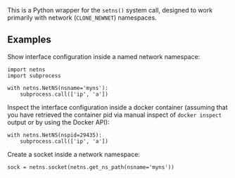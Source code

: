 This is a Python wrapper for the `setns()` system call, designed to
work primarily with network (`CLONE_NEWNET`) namespaces.

## Examples

Show interface configuration inside a named network namespace:

    import netns
    import subprocess

    with netns.NetNS(nsname='myns'):
        subprocess.call(['ip', 'a'])

Inspect the interface configuration inside a docker container
(assuming that you have retrieved the container pid via manual inspect
of `docker inspect` output or by using the Docker API):

    with netns.NetNS(nspid=29435):
        subprocess.call(['ip', 'a'])

Create a socket inside a network namespace:

    sock = netns.socket(netns.get_ns_path(nsname='myns'))

